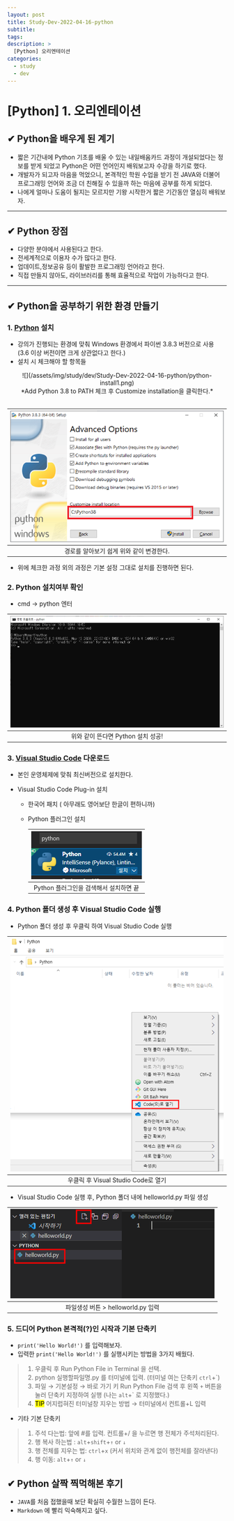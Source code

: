 ```yaml
---
layout: post
title: Study-Dev-2022-04-16-python
subtitle:
tags:
description: >
  [Python] 오리엔테이션
categories:
  - study
  - dev
---
```


# [Python] 1. 오리엔테이션

## __✔ Python을 배우게 된 계기__
- 짧은 기간내에 Python 기초를 배울 수 있는 내일배움카드 과정이 개설되었다는 정보를 받게 되었고 Python은 어떤 언어인지 배워보고자 수강을 하기로 했다. 
- 개발자가 되고자 마음을 먹었으니, 본격적인 학원 수업을 받기 전 JAVA와 더불어 프로그래밍 언어와 조금 더 친해질 수 있을까 하는 마음에 공부를 하게 되었다.
- 나에게 얼마나 도움이 될지는 모르지만 기왕 시작한거 짧은 기간동안 열심히 배워보자.

---

## __✔ Python 장점__

- 다양한 분야에서 사용된다고 한다.
- 전세계적으로 이용자 수가 많다고 한다.
- 업데이트,정보공유 등이 활발한 프로그래밍 언어라고 한다.
- 직접 만들지 않아도, 라이브러리를 통해 효율적으로 작업이 가능하다고 한다.
  
---

## __✔ Python을 공부하기 위한 환경 만들기__

###  1. [Python](https://www.python.org/) 설치
  
- 강의가 진행되는 환경에 맞춰 Windows 환경에서 파이썬 3.8.3 버전으로 사용 
   (3.6 이상 버전이면 크게 상관없다고 한다.)
- 설치 시 체크해야 할 항목들 <br/>

<center> ![](/assets/img/study/dev/Study-Dev-2022-04-16-python/python-install1.png) <br/> *Add Python 3.8 to PATH 체크 후 Customize installation을 클릭한다.* </center>  

<br/>
 
| ![](/assets/img/study/dev/Study-Dev-2022-04-16-python/python-install2.png) |
|:--:
| 경로를 알아보기 쉽게 위와 같이 변경한다. | 

- 위에 체크한 과정 외의 과정은 기본 설정 그대로 설치를 진행하면 된다.

###  2. Python 설치여부 확인

- cmd → python 엔터
  
| ![](/assets/img/study/dev/Study-Dev-2022-04-16-python/python-cmd.png) |
|:--:
| 위와 같이 뜬다면 Python 설치 성공! |


###  3. [Visual Studio Code](https://code.visualstudio.com/) 다운로드
- 본인 운영체제에 맞춰 최신버전으로 설치한다.

- Visual Studio Code Plug-in 설치 
  - 한국어 패치 ( 아무래도 영어보단 한글이 편하니까)
  - Python 플러그인 설치
  
      | ![](/assets/img/study/dev/Study-Dev-2022-04-16-python/pytonplugin.png) |
      |:--:
     | Python 플러그인을 검색해서 설치하면 끝 |

  

###  4. Python 폴더 생성 후 Visual Studio Code 실행

- Python 폴더 생성 후 우클릭 하여 Visual Studio Code 실행

| ![](/assets/img/study/dev/Study-Dev-2022-04-16-python/python-vsc.png) |
|:--:
| 우클릭 후 Visual Studio Code로 열기  |

- Visual Studio Code 실행 후, Python 폴더 내에 helloworld.py 파일 생성

| ![](/assets/img/study/dev/Study-Dev-2022-04-16-python/helloworldpy.png) |
|:--:
| 파일생성 버튼 > helloworld.py 입력  |

###  5. 드디어 Python 본격적(?)인 시작과 기본 단축키

- ```print('Hello World!')``` 를 입력해보자.
- 입력한 ```print('Hello World!')``` 를 실행시키는 방법을 3가지 배웠다.
 > 1. 우클릭 후 Run Python File in Terminal 을 선택.
 > 2. python 실행할파일명.py 를 터미널에 입력. (터미널 여는 단축키 ```ctrl```+`)
 > 3. 파일 → 기본설정 → 바로 가기 키 Run Python File 검색 후 왼쪽 ```+``` 버튼을 눌러 단축키 지정하여 실행 (나는 ```alt```+` 로 지정했다.)
 > 4. <mark>TIP</mark> 어지럽혀진 터미널창 지우는 방법  → 터미널에서 컨트롤+L 입력

- 기타 기본 단축키
 > 1. 주석 다는법: 앞에 #를 입력.   컨트롤+/ 을 누르면 행 전체가 주석처리된다.
 > 2. 행 복사 하는법 : ```alt```+```shift```+```↑``` or ```↓```
 > 3. 행 전체를 지우는 법: ```ctrl```+```x``` (커서 위치와 관계 없이 행전체를 잘라낸다)
 > 4. 행 이동: ```alt```+```↑``` or ```↓```


## __✔ Python 살짝 찍먹해본 후기__

- ```JAVA```를 처음 접했을때 보단 확실히 수월한 느낌이 든다.
- ```Markdown``` 에 빨리 익숙해지고 싶다.

  
